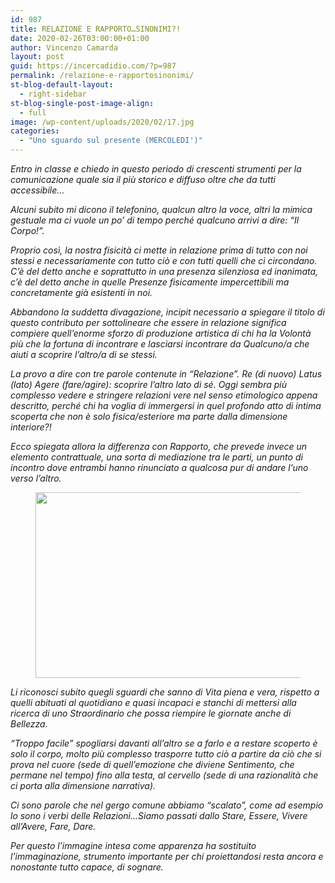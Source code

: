 ```yaml
---
id: 987
title: RELAZIONE E RAPPORTO…SINONIMI?!
date: 2020-02-26T03:00:00+01:00
author: Vincenzo Camarda
layout: post
guid: https://incercadidio.com/?p=987
permalink: /relazione-e-rapportosinonimi/
st-blog-default-layout:
  - right-sidebar
st-blog-single-post-image-align:
  - full
image: /wp-content/uploads/2020/02/17.jpg
categories:
  - "Uno sguardo sul presente (MERCOLEDI')"
---
```

_Entro in classe e chiedo in questo periodo di crescenti strumenti per la comunicazione quale sia il più storico e diffuso oltre che da tutti accessibile…_

_Alcuni subito mi dicono il telefonino, qualcun altro la voce, altri la mimica gestuale ma ci vuole un po&#8217; di tempo perché qualcuno arrivi a dire: “Il Corpo!”._

_Proprio così, la nostra fisicità ci mette in relazione prima di tutto con noi stessi e necessariamente con tutto ciò e con tutti quelli che ci circondano. C’è del detto anche e soprattutto in una presenza silenziosa ed inanimata, c’è del detto anche in quelle Presenze fisicamente impercettibili ma concretamente già esistenti in noi._

_Abbandono la suddetta divagazione, incipit necessario a spiegare il titolo di questo contributo per sottolineare che essere in relazione significa compiere quell’enorme sforzo di produzione artistica di chi ha la Volontà più che la fortuna di incontrare e lasciarsi incontrare da Qualcuno/a che aiuti a scoprire l’altro/a di se stessi._ 

_La provo a dire con tre parole contenute in “Relazione”. Re (di nuovo) Latus (lato) Agere (fare/agire): scoprire l’altro lato di sé. Oggi sembra più complesso vedere e stringere relazioni vere nel senso etimologico appena descritto, perché chi ha voglia di immergersi in quel profondo atto di intima scoperta che non è solo fisica/esteriore ma parte dalla dimensione interiore?!_

_Ecco spiegata allora la differenza con Rapporto, che prevede invece un elemento contrattuale, una sorta di mediazione tra le parti, un punto di incontro dove entrambi hanno rinunciato a qualcosa pur di andare l’uno verso l’altro._<figure class="wp-block-image size-large is-resized">

<img src="https://incercadidio.com/wp-content/uploads/2020/02/18.jpg" alt="" class="wp-image-989" width="572" height="297" srcset="https://incercadidio.com/wp-content/uploads/2020/02/18.jpg 401w, https://incercadidio.com/wp-content/uploads/2020/02/18-300x156.jpg 300w" sizes="(max-width: 572px) 100vw, 572px" /> </figure> 

_Li riconosci subito quegli sguardi che sanno di Vita piena e vera, rispetto a quelli abituati al quotidiano e quasi incapaci e stanchi di mettersi alla ricerca di uno Straordinario che possa riempire le giornate anche di Bellezza._ 

_“Troppo facile” spogliarsi davanti all’altro se a farlo e a restare scoperto è solo il corpo, molto più complesso trasporre tutto ciò a partire da ciò che si prova nel cuore (sede di quell’emozione che diviene Sentimento, che permane nel tempo) fino alla testa, al cervello (sede di una razionalità che ci porta alla dimensione narrativa)._

_Ci sono parole che nel gergo comune abbiamo “scalato”, come ad esempio lo sono i verbi delle Relazioni…Siamo passati dallo Stare, Essere, Vivere all’Avere, Fare, Dare._

_Per questo l’immagine intesa come apparenza ha sostituito l’immaginazione, strumento importante per chi proiettandosi resta ancora e nonostante tutto capace, di sognare._